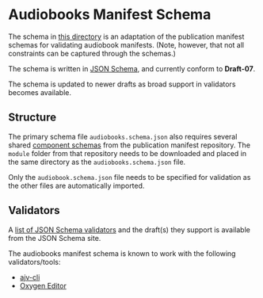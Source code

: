 # Audiobooks Manifest Schema

The schema in [this directory](https://github.com/w3c/audiobooks/tree/master/schema) is an adaptation of the publication manifest schemas for validating audiobook manifests. (Note, however, that not all constraints can be captured through the schemas.)

The schema is written in [JSON Schema](https://json-schema.org/), and currently conform to **Draft-07**.

The schema is updated to newer drafts as broad support in validators becomes available. 

## Structure

The primary schema file `audiobooks.schema.json` also requires several shared [component schemas](https://github.com/w3c/pub-manifest/tree/master/schema/) from the publication manifest repository. The `module` folder from that repository needs to be downloaded and placed in the same directory as the `audiobooks.schema.json` file.

Only the `audiobook.schema.json` file needs to be specified for validation as the other files are automatically imported.

## Validators

A [list of JSON Schema validators](https://json-schema.org/implementations.html) and the draft(s) they support is available from the JSON Schema site.

The audiobooks manifest schema is known to work with the following validators/tools:

- [ajv-cli](https://github.com/jessedc/ajv-cli)
- [Oxygen Editor](https://www.oxygenxml.com/)
